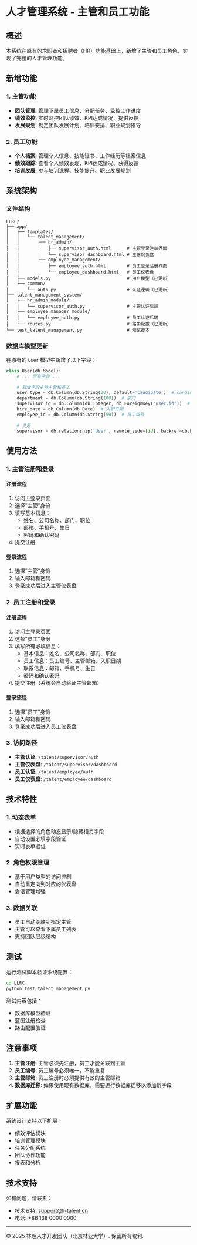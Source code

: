# 人才管理系统 - 主管和员工功能

## 概述

本系统在原有的求职者和招聘者（HR）功能基础上，新增了主管和员工角色，实现了完整的人才管理功能。

## 新增功能

### 1. 主管功能
- **团队管理**: 管理下属员工信息、分配任务、监控工作进度
- **绩效监控**: 实时监控团队绩效、KPI达成情况、提供反馈
- **发展规划**: 制定团队发展计划、培训安排、职业规划指导

### 2. 员工功能
- **个人档案**: 管理个人信息、技能证书、工作经历等档案信息
- **绩效跟踪**: 查看个人绩效表现、KPI达成情况、获得反馈
- **培训发展**: 参与培训课程、技能提升、职业发展规划

## 系统架构

### 文件结构
```
LLRC/
├── app/
│   ├── templates/
│   │   └── talent_management/
│   │       ├── hr_admin/
│   │       │   ├── supervisor_auth.html      # 主管登录注册界面
│   │       │   └── supervisor_dashboard.html # 主管仪表盘
│   │       └── employee_management/
│   │           ├── employee_auth.html        # 员工登录注册界面
│   │           └── employee_dashboard.html   # 员工仪表盘
│   ├── models.py                             # 用户模型（已更新）
│   └── common/
│       └── auth.py                           # 认证逻辑（已更新）
├── talent_management_system/
│   ├── hr_admin_module/
│   │   └── supervisor_auth.py                # 主管认证后端
│   ├── employee_manager_module/
│   │   └── employee_auth.py                  # 员工认证后端
│   └── routes.py                             # 路由配置（已更新）
└── test_talent_management.py                 # 测试脚本
```

### 数据库模型更新

在原有的 `User` 模型中新增了以下字段：

```python
class User(db.Model):
    # ... 原有字段 ...
    
    # 新增字段支持主管和员工
    user_type = db.Column(db.String(20), default='candidate')  # candidate, recruiter, supervisor, employee
    department = db.Column(db.String(100))  # 部门
    supervisor_id = db.Column(db.Integer, db.ForeignKey('user.id'))  # 主管ID
    hire_date = db.Column(db.Date)  # 入职日期
    employee_id = db.Column(db.String(50))  # 员工编号
    
    # 关系
    supervisor = db.relationship('User', remote_side=[id], backref=db.backref('subordinates', lazy=True))
```

## 使用方法

### 1. 主管注册和登录

#### 注册流程
1. 访问主登录页面
2. 选择"主管"身份
3. 填写基本信息：
   - 姓名、公司名称、部门、职位
   - 邮箱、手机号、生日
   - 密码和确认密码
4. 提交注册

#### 登录流程
1. 选择"主管"身份
2. 输入邮箱和密码
3. 登录成功后进入主管仪表盘

### 2. 员工注册和登录

#### 注册流程
1. 访问主登录页面
2. 选择"员工"身份
3. 填写所有必填信息：
   - 基本信息：姓名、公司名称、部门、职位
   - 员工信息：员工编号、主管邮箱、入职日期
   - 联系信息：邮箱、手机号、生日
   - 密码和确认密码
4. 提交注册（系统会自动验证主管邮箱）

#### 登录流程
1. 选择"员工"身份
2. 输入邮箱和密码
3. 登录成功后进入员工仪表盘

### 3. 访问路径

- **主管认证**: `/talent/supervisor/auth`
- **主管仪表盘**: `/talent/supervisor/dashboard`
- **员工认证**: `/talent/employee/auth`
- **员工仪表盘**: `/talent/employee/dashboard`

## 技术特性

### 1. 动态表单
- 根据选择的角色动态显示/隐藏相关字段
- 自动设置必填字段验证
- 实时表单验证

### 2. 角色权限管理
- 基于用户类型的访问控制
- 自动重定向到对应的仪表盘
- 会话管理增强

### 3. 数据关联
- 员工自动关联到指定主管
- 主管可以查看下属员工列表
- 支持团队层级结构

## 测试

运行测试脚本验证系统配置：

```bash
cd LLRC
python test_talent_management.py
```

测试内容包括：
- 数据库模型验证
- 蓝图注册检查
- 路由配置验证

## 注意事项

1. **主管注册**: 主管必须先注册，员工才能关联到主管
2. **员工编号**: 员工编号必须唯一，不能重复
3. **主管邮箱**: 员工注册时必须提供有效的主管邮箱
4. **数据库迁移**: 如果使用现有数据库，需要运行数据库迁移以添加新字段

## 扩展功能

系统设计支持以下扩展：
- 绩效评估模块
- 培训管理模块
- 任务分配系统
- 团队协作功能
- 报表和分析

## 技术支持

如有问题，请联系：
- 技术支持: support@ll-talent.cn
- 电话: +86 138 0000 0000

---

© 2025 林理人才开发团队（北京林业大学）. 保留所有权利.
